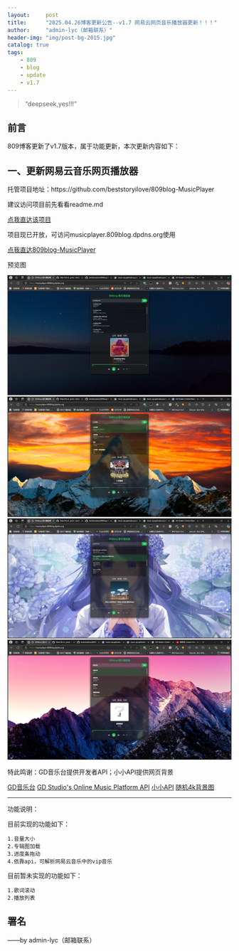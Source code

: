 ```yaml
---
layout:     post
title:      "2025.04.26博客更新公告--v1.7 网易云网页音乐播放器更新！！！"
author:     "admin-lyc（邮箱联系）"
header-img: "img/post-bg-2015.jpg"
catalog: true
tags:
    - 809
    - blog
    - update
    - v1.7
---
```


> “deepseek,yes!!!”

## 前言

<p>809博客更新了v1.7版本，属于功能更新，本次更新内容如下：</p>

## 一、更新网易云音乐网页播放器

<p>托管项目地址：https://github.com/beststoryilove/809blog-MusicPlayer</p>

<p>建议访问项目前先看看readme.md</p>

[点我直达该项目](https://github.com/beststoryilove/809blog-MusicPlayer)

<p>项目现已开放，可访问musicplayer.809blog.dpdns.org使用</p>

[点我直达809blog-MusicPlayer](https://musicplayer.809blog.dpdns.org/)

<p>预览图</p>

![预览图1](img/neteasemusicplayer-1.jpg)
![预览图2](img/neteasemusicplayer-2.jpg)
![预览图3](img/neteasemusicplayer-3.jpg)
![预览图4](img/neteasemusicplayer-4.jpg)

<p>特此鸣谢：GD音乐台提供开发者API；小小API提供网页背景</p>

[GD音乐台](https://music.gdstudio.xyz/)
[GD Studio's Online Music Platform API](https://music-api.gdstudio.xyz/api.php)
[小小API](https://xxapi.cn/)
[随机4k背景图](https://xxapi.cn/doc/random4kPic)

---

<p>功能说明：</p>

<p>目前实现的功能如下：</p>

    1.音量大小
    2.专辑图加载
    3.进度条拖动
    4.依靠api，可解析网易云音乐中的vip音乐

<p>目前暂未实现的功能如下：</p>

    1.歌词滚动
    2.播放列表

<p id = "build"></p>

## 署名

<p>——by admin-lyc（邮箱联系）</p>
